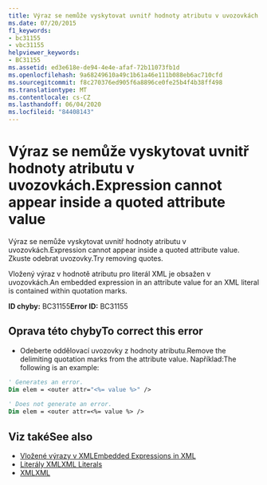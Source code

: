 ```yaml
---
title: Výraz se nemůže vyskytovat uvnitř hodnoty atributu v uvozovkách.
ms.date: 07/20/2015
f1_keywords:
- bc31155
- vbc31155
helpviewer_keywords:
- BC31155
ms.assetid: ed3e618e-de94-4e4e-afaf-72b11073fb1d
ms.openlocfilehash: 9a68249610a49c1b61a46e111b088eb6ac710cfd
ms.sourcegitcommit: f8c270376ed905f6a8896ce0fe25b4f4b38ff498
ms.translationtype: MT
ms.contentlocale: cs-CZ
ms.lasthandoff: 06/04/2020
ms.locfileid: "84408143"
---
```

# <a name="expression-cannot-appear-inside-a-quoted-attribute-value"></a><span data-ttu-id="b768f-102">Výraz se nemůže vyskytovat uvnitř hodnoty atributu v uvozovkách.</span><span class="sxs-lookup"><span data-stu-id="b768f-102">Expression cannot appear inside a quoted attribute value</span></span>
<span data-ttu-id="b768f-103">Výraz se nemůže vyskytovat uvnitř hodnoty atributu v uvozovkách.</span><span class="sxs-lookup"><span data-stu-id="b768f-103">Expression cannot appear inside a quoted attribute value.</span></span> <span data-ttu-id="b768f-104">Zkuste odebrat uvozovky.</span><span class="sxs-lookup"><span data-stu-id="b768f-104">Try removing quotes.</span></span>  
  
 <span data-ttu-id="b768f-105">Vložený výraz v hodnotě atributu pro literál XML je obsažen v uvozovkách.</span><span class="sxs-lookup"><span data-stu-id="b768f-105">An embedded expression in an attribute value for an XML literal is contained within quotation marks.</span></span>  
  
 <span data-ttu-id="b768f-106">**ID chyby:** BC31155</span><span class="sxs-lookup"><span data-stu-id="b768f-106">**Error ID:** BC31155</span></span>  
  
## <a name="to-correct-this-error"></a><span data-ttu-id="b768f-107">Oprava této chyby</span><span class="sxs-lookup"><span data-stu-id="b768f-107">To correct this error</span></span>  
  
- <span data-ttu-id="b768f-108">Odeberte oddělovací uvozovky z hodnoty atributu.</span><span class="sxs-lookup"><span data-stu-id="b768f-108">Remove the delimiting quotation marks from the attribute value.</span></span> <span data-ttu-id="b768f-109">Například:</span><span class="sxs-lookup"><span data-stu-id="b768f-109">The following is an example:</span></span>  
  
```vb  
' Generates an error.  
Dim elem = <outer attr="<%= value %>" />  
  
' Does not generate an error.  
Dim elem = <outer attr=<%= value %> />  
```  
  
## <a name="see-also"></a><span data-ttu-id="b768f-110">Viz také</span><span class="sxs-lookup"><span data-stu-id="b768f-110">See also</span></span>

- [<span data-ttu-id="b768f-111">Vložené výrazy v XML</span><span class="sxs-lookup"><span data-stu-id="b768f-111">Embedded Expressions in XML</span></span>](../programming-guide/language-features/xml/embedded-expressions-in-xml.md)
- [<span data-ttu-id="b768f-112">Literály XML</span><span class="sxs-lookup"><span data-stu-id="b768f-112">XML Literals</span></span>](../language-reference/xml-literals/index.md)
- [<span data-ttu-id="b768f-113">XML</span><span class="sxs-lookup"><span data-stu-id="b768f-113">XML</span></span>](../programming-guide/language-features/xml/index.md)

